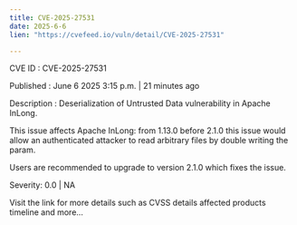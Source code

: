 ```yaml
---
title: CVE-2025-27531
date: 2025-6-6
lien: "https://cvefeed.io/vuln/detail/CVE-2025-27531"

---
```


CVE ID : CVE-2025-27531

Published :  June 6
2025
3:15 p.m. | 21 minutes ago

Description : Deserialization of Untrusted Data vulnerability in Apache InLong. 

This issue affects Apache InLong: from 1.13.0 before 2.1.0
this issue would allow an authenticated attacker to read arbitrary files by double writing the param.





Users are recommended to upgrade to version 2.1.0
which fixes the issue.

Severity: 0.0 | NA

Visit the link for more details
such as CVSS details
affected products
timeline
and more...
